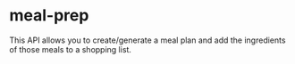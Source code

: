 # meal-prep
This API allows you to create/generate a meal plan and add the ingredients of those meals to a shopping list.
